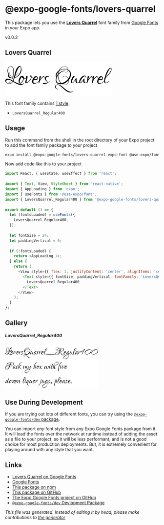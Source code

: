 # @expo-google-fonts/lovers-quarrel

This package lets you use the [**Lovers Quarrel**](https://fonts.google.com/specimen/Lovers+Quarrel) font family from [Google Fonts](https://fonts.google.com/) in your Expo app.

v0.0.3

## Lovers Quarrel

![Lovers Quarrel](./font-family.png)

This font family contains [1 style](#gallery).

- `LoversQuarrel_Regular400`

## Usage

Run this command from the shell in the root directory of your Expo project to add the font family package to your project
```sh
expo install @expo-google-fonts/lovers-quarrel expo-font @use-expo/font
```

Now add code like this to your project
```js
import React, { useState, useEffect } from 'react';

import { Text, View, StyleSheet } from 'react-native';
import { AppLoading } from 'expo';
import { useFonts } from '@use-expo/font';
import { LoversQuarrel_Regular400 } from '@expo-google-fonts/lovers-quarrel';

export default () => {
  let [fontsLoaded] = useFonts({
    LoversQuarrel_Regular400,
  });

  let fontSize = 24;
  let paddingVertical = 6;

  if (!fontsLoaded) {
    return <AppLoading />;
  } else {
    return (
      <View style={{ flex: 1, justifyContent: 'center', alignItems: 'center' }}>
        <Text style={{ fontSize, paddingVertical, fontFamily: 'LoversQuarrel_Regular400' }}>
          LoversQuarrel_Regular400
        </Text>
      </View>
    );
  }
};

```

## Gallery

##### LoversQuarrel_Regular400
![LoversQuarrel_Regular400](./2b3afd5d2a24b3641cc9053301da4dd11e595d360d1f052a9527036e96ab00e9.ttf.png)


## Use During Development

If you are trying out lots of different fonts, you can try using the [`@expo-google-fonts/dev` package](https://www.npmjs.com/package/@expo-google-fonts/dev).

You can import *any* font style from any Expo Google Fonts package from it. It will load the fonts
over the network at runtime instead of adding the asset as a file to your project, so it will be 
less performant, and is not a good choice for most production deployments. But, it is extremely convenient
for playing around with any style that you want.

## Links

- [Lovers Quarrel on Google Fonts](https://fonts.google.com/specimen/Lovers+Quarrel)
- [Google Fonts](https://fonts.google.com/)
- [This package on npm](https://www.npmjs.com/package/@expo-google-fonts/lovers-quarrel)
- [This package on GitHub](https://github.com/expo/google-fonts/tree/master/font-packages/lovers-quarrel)
- [The Expo Google Fonts project on GitHub](https://github.com/expo/google-fonts)
- [`@expo-google-fonts/dev` Devlopment Package](https://github.com/expo/google-fonts/tree/master/font-packages/dev)


*This file was generated. Instead of editing it by head, please make contributions to [the generator](https://github.com/expo/google-fonts/tree/master/packages/generator)*
